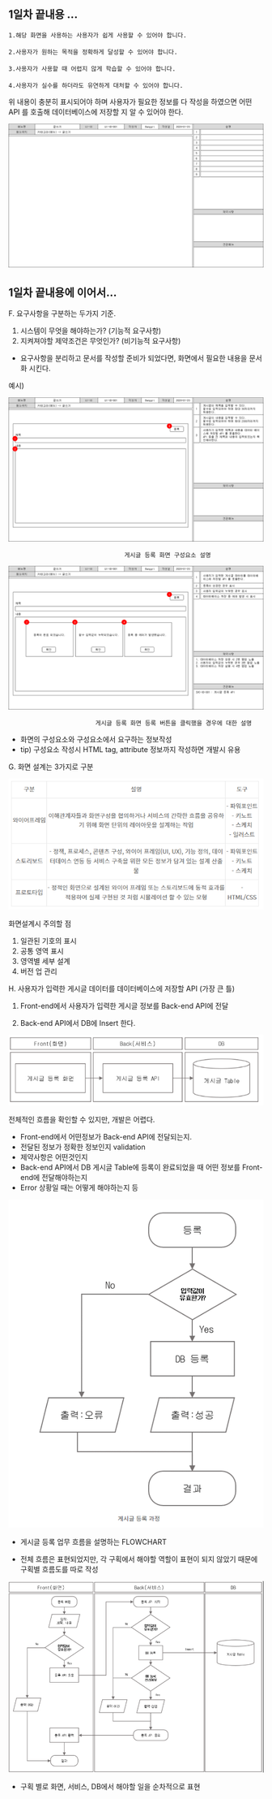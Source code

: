
## 1일차 끝내용 ...

```
1.해당 화면을 사용하는 사용자가 쉽게 사용할 수 있어야 합니다.

2.사용자가 원하는 목적을 정확하게 달성할 수 있어야 합니다.

3.사용자가 사용할 때 어렵지 않게 학습할 수 있어야 합니다.

4.사용자가 실수를 하더라도 유연하게 대처할 수 있어야 합니다.

```


위 내용이 충분히 표시되어야 하며 사용자가 필요한 정보를 다 작성을 하였으면 어떤 API 를 호출해 데이터베이스에 저장할 지 알 수 있어야 한다.

![글쓰기예시](img/%ED%99%94%EB%A9%B4%EC%84%A4%EA%B3%84%EC%84%9C.png)



## 1일차 끝내용에 이어서...



F. 요구사항을 구분하는 두가지 기준.

1. 시스템이 무엇을 해야하는가? (기능적 요구사항)
2. 지켜져야할 제약조건은 무엇인가? (비기능적 요구사항)

- 요구사항을 분리하고 문서를 작성할 준비가 되었다면, 화면에서 필요한 내용을
문서화 시킨다.

예시)

![예시1](img/%EC%98%88%EC%8B%9C1.png)

                                    게시글 등록 화면 구성요소 설명


![예시2](img/%EC%98%88%EC%8B%9C2.png)


                            게시글 등록 화면 등록 버튼을 클릭했을 경우에 대한 설명 


- 화면의 구성요소와 구성요소에서 요구하는 정보작성
- tip) 구성요소 작성시 HTML tag, attribute 정보까지 작성하면 개발시 유용

G. 화면 설계는 3가지로 구분

![화면설계구분](img/%ED%99%94%EB%A9%B4%EC%84%A4%EA%B3%84%EA%B5%AC%EB%B6%84.PNG)

화면설계시 주의할 점 

1. 일관된 기호의 표시
2. 공통 영역 표시
3. 영역별 세부 설계
4. 버전 업 관리


H. 사용자가 입력한 게시글 데이터를 데이터베이스에 저장할 API  (가장 큰 틀)

1. Front-end에서 사용자가 입력한 게시글 정보를 Back-end API에 전달

2. Back-end API에서 DB에 Insert 한다.

![흐름](img/%ED%9D%90%EB%A6%84.PNG)

전체적인 흐름을 확인할 수 있지만, 개발은 어렵다.

- Front-end에서 어떤정보가 Back-end API에 전달되는지.
- 전달된 정보가 정확한 정보인지 validation
- 제약사항은 어떤것인지
- Back-end API에서 DB 게시글 Table에 등록이 완료되었을 때 어떤 정보를 Front-end에 전달해야하는지
- Error 상황일 때는 어떻게 해야하는지 등

![게시글등록과정](img/%EA%B2%8C%EC%8B%9C%EA%B8%80%EB%93%B1%EB%A1%9D%EA%B3%BC%EC%A0%95.PNG)

- 게시글 등록 업무 흐름을 설명하는 FLOWCHART 

- 전체 흐름은 표현되었지만, 각 구획에서 해야할 역할이 표현이 되지 않았기 때문에
구획별 흐름도를 따로 작성

![구획별 흐름도](img/%EA%B5%AC%ED%9A%8D%EB%B3%84%20%ED%9D%90%EB%A6%84%EB%8F%84.PNG)

- 구획 별로 화면, 서비스, DB에서 해야할 일을 순차적으로 표현

